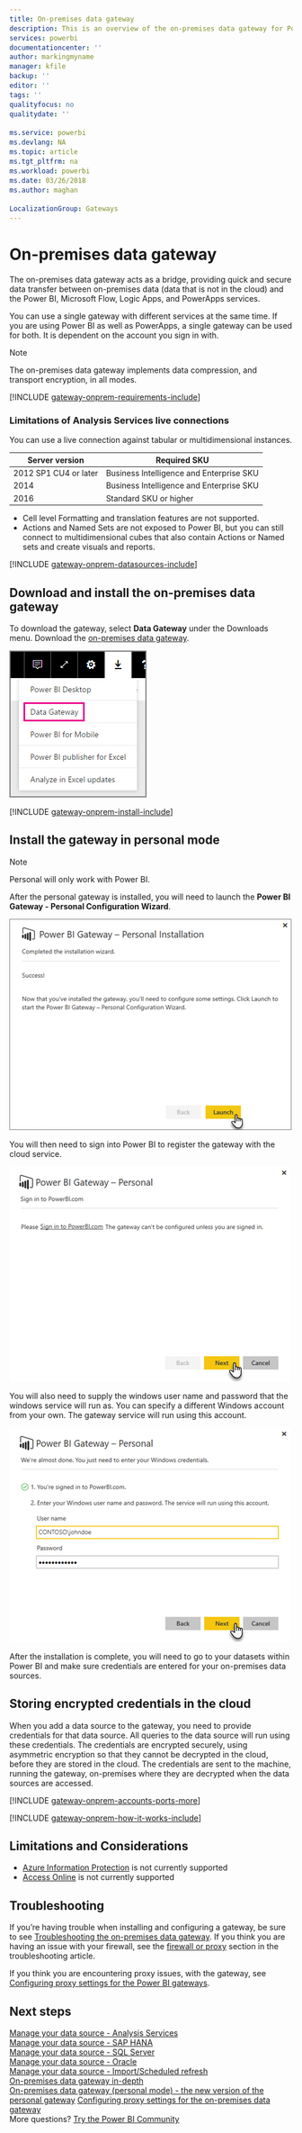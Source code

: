 ```yaml
---
title: On-premises data gateway
description: This is an overview of the on-premises data gateway for Power BI. You can use this gateway to work with DirectQuery data sources. You can also use this gateway to refresh cloud datasets with on-premises data.
services: powerbi
documentationcenter: ''
author: markingmyname
manager: kfile
backup: ''
editor: ''
tags: ''
qualityfocus: no
qualitydate: ''

ms.service: powerbi
ms.devlang: NA
ms.topic: article
ms.tgt_pltfrm: na
ms.workload: powerbi
ms.date: 03/26/2018
ms.author: maghan

LocalizationGroup: Gateways
---
```

# On-premises data gateway
The on-premises data gateway acts as a bridge, providing quick and secure data transfer between on-premises data (data that is not in the cloud) and the Power BI, Microsoft Flow, Logic Apps, and PowerApps services.

You can use a single gateway with different services at the same time. If you are using Power BI as well as PowerApps, a single gateway can be used for both. It is dependent on the account you sign in with.

> [!NOTE]
> The on-premises data gateway implements data compression, and transport encryption, in all modes.
> 
> 

<!-- Shared Requirements Include -->
[!INCLUDE [gateway-onprem-requirements-include](./includes/gateway-onprem-requirements-include.md)]

### Limitations of Analysis Services live connections
You can use a live connection against tabular or multidimensional instances.

| **Server version** | **Required SKU** |
| --- | --- |
| 2012 SP1 CU4 or later |Business Intelligence and Enterprise SKU |
| 2014 |Business Intelligence and Enterprise SKU |
| 2016 |Standard SKU or higher |

* Cell level Formatting and translation features are not supported.
* Actions and Named Sets are not exposed to Power BI, but you can still connect to multidimensional cubes that also contain Actions or Named sets and create visuals and reports.

<!-- Shared Install steps Include -->
[!INCLUDE [gateway-onprem-datasources-include](./includes/gateway-onprem-datasources-include.md)]

## Download and install the on-premises data gateway
To download the gateway, select **Data Gateway** under the Downloads menu. Download the [on-premises data gateway](http://go.microsoft.com/fwlink/?LinkID=820925).

![](media/service-gateway-onprem/powerbi-download-data-gateway.png)

<!-- Shared Install steps Include -->
[!INCLUDE [gateway-onprem-install-include](./includes/gateway-onprem-install-include.md)]

## Install the gateway in personal mode
> [!NOTE]
> Personal will only work with Power BI.
> 
> 

After the personal gateway is installed, you will need to launch the **Power BI Gateway - Personal Configuration Wizard**.

![](media/service-gateway-onprem/personal-gateway-launch-configuration.png)

You will then need to sign into Power BI to register the gateway with the cloud service.

![](media/service-gateway-onprem/personal-gateway-signin.png)

You will also need to supply the windows user name and password that the windows service will run as. You can specify a different Windows account from your own. The gateway service will run using this account.

![](media/service-gateway-onprem/personal-gateway-windows-service.png)

After the installation is complete, you will need to go to your datasets within Power BI and make sure credentials are entered for your on-premises data sources.

<a name="credentials"></a>

## Storing encrypted credentials in the cloud
When you add a data source to the gateway, you need to provide credentials for that data source. All queries to the data source will run using these credentials. The credentials are encrypted securely, using asymmetric encryption so that they cannot be decrypted in the cloud, before they are stored in the cloud. The credentials are sent to the machine, running the gateway, on-premises where they are decrypted when the data sources are accessed.

<!-- Account and Port information -->
[!INCLUDE [gateway-onprem-accounts-ports-more](./includes/gateway-onprem-accounts-ports-more.md)]

<!-- How the gateway works -->
[!INCLUDE [gateway-onprem-how-it-works-include](./includes/gateway-onprem-how-it-works-include.md)]

## Limitations and Considerations
* [Azure Information Protection](https://docs.microsoft.com/en-us/microsoft-365/enterprise/protect-files-with-aip
) is not currently supported
* [Access Online](https://products.office.com/en-us/access) is not currently supported

## Troubleshooting
If you’re having trouble when installing and configuring a gateway, be sure to see [Troubleshooting the on-premises data gateway](service-gateway-onprem-tshoot.md). If you think you are having an issue with your firewall, see the [firewall or proxy](service-gateway-onprem-tshoot.md#firewall-or-proxy) section in the troubleshooting article.

If you think you are encountering proxy issues, with the gateway, see [Configuring proxy settings for the Power BI gateways](service-gateway-proxy.md).

## Next steps
[Manage your data source - Analysis Services](service-gateway-enterprise-manage-ssas.md)  
[Manage your data source - SAP HANA](service-gateway-enterprise-manage-sap.md)  
[Manage your data source - SQL Server](service-gateway-enterprise-manage-sql.md)  
[Manage your data source - Oracle](service-gateway-onprem-manage-oracle.md)  
[Manage your data source - Import/Scheduled refresh](service-gateway-enterprise-manage-scheduled-refresh.md)  
[On-premises data gateway in-depth](service-gateway-onprem-indepth.md)  
[On-premises data gateway (personal mode) - the new version of the personal gateway](service-gateway-personal-mode.md)
[Configuring proxy settings for the on-premises data gateway](service-gateway-proxy.md)  
More questions? [Try the Power BI Community](http://community.powerbi.com/)

